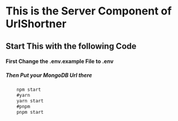 # This is the Server Component of UrlShortner

## Start This with the following Code


<h4>First Change the .env.example File to .env</h4>

<h5>Then Put your MongoDB Url there</h5>

```javascript
    npm start
    #yarn
    yarn start
    #pnpm
    pnpm start

```